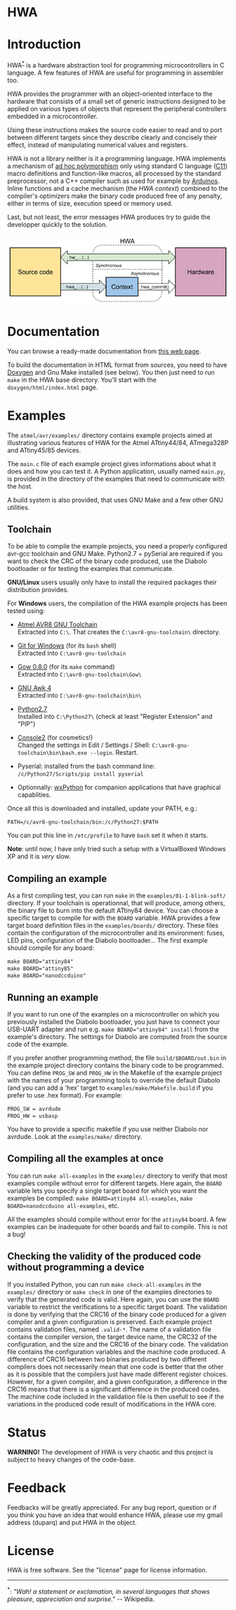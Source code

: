 
HWA
===

Introduction
============

HWA<sup><a href="#hwa">*</a></sup> is a hardware abstraction tool for
programming microcontrollers in C language. A few features of HWA are useful for
programming in assembler too.

HWA provides the programmer with an object-oriented interface to the hardware
that consists of a small set of generic instructions designed to be applied on
various types of objects that represent the peripheral controllers embedded in a
microcontroller.

Using these instructions makes the source code easier to read and to port
between different targets since they describe clearly and concisely their
effect, instead of manipulating numerical values and registers.

HWA is not a library neither is it a programming language. HWA implements a
mechanism of [ad hoc
polymorphism](https://en.wikipedia.org/wiki/Ad_hoc_polymorphism) only using
standard C language
([C11](https://en.wikipedia.org/wiki/C11_%28C_standard_revision%29)) macro
definitions and function-like macros, all processed by the standard
preprocessor, not a C++ compiler such as used for example by
[Arduinos](http://www.arduino.cc). Inline functions and a cache mechanism (the
_HWA context_) combined to the compiler's optimizers make the binary code
produced free of any penalty, either in terms of size, execution speed or memory
used.

Last, but not least, the error messages HWA produces try to guide the developper
quickly to the solution.

![](doxygen/hwa_principle.jpeg)


Documentation
=============

You can browse a ready-made documentation from [this web
page](http://duparq.free.fr/hwa/index.html).

To build the documentation in HTML format from sources, you need to have
[Doxygen](http://www.stack.nl/~dimitri/doxygen/) and Gnu Make installed (see
below). You then just need to run `make` in the HWA base directory. You'll start
with the `doxygen/html/index.html` page.


Examples
========

The `atmel/avr/examples/` directory contains example projects aimed at
illustrating various features of HWA for the Atmel ATtiny44/84, ATmega328P and
ATtiny45/85 devices.

The `main.c` file of each example project gives informations about what it does
and how you can test it. A Python application, usually named `main.py`, is
provided in the directory of the examples that need to communicate with the
host.

A build system is also provided, that uses GNU Make and a few other GNU
utilities.


Toolchain
---------

To be able to compile the example projects, you need a properly configured
avr-gcc toolchain and GNU Make. Python2.7 + pySerial are required if you want to
check the CRC of the binary code produced, use the Diabolo bootloader or for
testing the examples that communicate.

__GNU/Linux__ users usually only have to install the required packages their
distribution provides.

For __Windows__ users, the compilation of the HWA example projects has been
tested using:

 * [Atmel AVR8 GNU Toolchain](http://www.atmel.com/tools/ATMELAVRTOOLCHAINFORWINDOWS.aspx)<br>
   Extracted into `C:\`. That creates the `C:\avr8-gnu-toolchain\` directory.

 * [Git for Windows](https://msysgit.github.io) (for its `bash` shell)<br>
   Extracted into `C:\avr8-gnu-toolchain`

 * [Gow 0.8.0](https://github.com/bmatzelle/gow/releases/download/v0.8.0/Gow-0.8.0.exe)
   (for its `make` command)<br>
   Extracted into `C:\avr8-gnu-toolchain\Gow\`

 * [GNU Awk 4](https://code.google.com/p/gnu-on-windows/downloads/detail?name=gawk-4.0.2-bin.zip)<br>
   Extracted into `C:\avr8-gnu-toolchain\bin\`

 * [Python2.7](https://www.python.org/ftp/python/2.7.10/python-2.7.10.msi)<br>
   Installed into `C:\Python27\` (check at least "Register Extension" and "PIP")

 * [Console2](http://sourceforge.net/projects/console) (for cosmetics!)<br>
   Changed the settings in Edit / Settings / Shell:
   `C:\avr8-gnu-toolchain\bin\bash.exe --login`. Restart.

 * Pyserial: installed from the bash command line: `/c/Python27/Scripts/pip install pyserial`

 * Optionnally: [wxPython](http://www.wxpython.org/download.php) for companion
   applications that have graphical capablities.


Once all this is downloaded and installed, update your PATH, e.g.:

    PATH=/c/avr8-gnu-toolchain/bin:/c/Python27:$PATH

You can put this line in `/etc/profile` to have `bash` set it when it starts.

__Note__: until now, I have only tried such a setup with a VirtualBoxed Windows
XP and it is _very_ slow.


Compiling an example
--------------------

As a first compiling test, you can run `make` in the `examples/01-1-blink-soft/`
directory. If your toolchain is operationnal, that will produce, among others,
the binary file to burn into the default ATtiny84 device. You can choose a
specific target to compile for with the `BOARD` variable. HWA provides a few
target board definition files in the `examples/boards/` directory. These files
contain the configuration of the microcontroller and its environment: fuses, LED
pins, configuration of the Diabolo bootloader... The first example should
compile for any board:

    make BOARD="attiny84"
    make BOARD="attiny85"
    make BOARD="nanodccduino"


Running an example
------------------

If you want to run one of the examples on a microcontroller on which you
previously installed the Diabolo bootloader, you just have to connect your
USB-UART adapter and run e.g. `make BOARD="attiny84" install` from the example's
directory. The settings for Diabolo are computed from the source code of the
example.

If you prefer another programming method, the file `build/$BOARD/out.bin` in
the example project directory contains the binary code to be programmed. You
can define `PROG_SW` and `PROG_HW` in the Makefile of the example project with
the names of your programming tools to override the default Diabolo (and you can
add a 'hex' target to `examples/make/Makefile.build` if you prefer to use .hex
format). For example:

    PROG_SW = avrdude
    PROG_HW = usbasp

You have to provide a specific makefile if you use neither Diabolo nor
avrdude. Look at the `examples/make/` directory.


Compiling all the examples at once
----------------------------------

You can run `make all-examples` in the `examples/` directory to verify that most
examples compile without error for different targets. Here again, the `BOARD`
variable lets you specify a single target board for which you want the examples
be compiled: `make BOARD=attiny84 all-examples`, `make BOARD=nanodccduino
all-examples`, etc.

All the examples should compile without error for the `attiny84` board. A few
examples can be inadequate for other boards and fail to compile. This is not a
bug!


Checking the validity of the produced code without programming a device
-----------------------------------------------------------------------

If you installed Python, you can run `make check-all-examples` in the
`examples/` directory or `make check` in one of the examples directories to
verify that the generated code is valid. Here again, you can use the `BOARD`
variable to restrict the verifications to a specific target board. The
validation is done by verifying that the CRC16 of the binary code produced for a
given compiler and a given configuration is preserved. Each example project
contains validation files, named `.valid-*`. The name of a validation file
contains the compiler version, the target device name, the CRC32 of the
configuration, and the size and the CRC16 of the binary code. The validation
file contains the configuration variables and the machine code produced. A
difference of CRC16 between two binaries produced by two different compilers
does not necessarily mean that one code is better that the other as it is
possible that the compilers just have made different register choices. However,
for a given compiler, and a given configuration, a difference in the CRC16 means
that there is a significant difference in the produced codes. The machine code
included in the validation file is then usefull to see if the variations in the
produced code result of modifications in the HWA core.


Status
======

__WARNING!__ The development of HWA is very chaotic and this project is subject
to heavy changes of the code-base.


Feedback
========

Feedbacks will be greatly appreciated. For any bug report, question or if you
think you have an idea that would enhance HWA, please use my gmail address
(duparq) and put HWA in the object.


License
=======

HWA is free software. See the "license" page for license information.

<hr>

<a name="hwa"><sup>*</sup></a>: <i>"Wah! a statement or exclamation, in
several languages that shows pleasure, appreciation and surprise."</i> --
Wikipedia.

<br>
